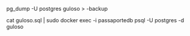 pg_dump -U postgres guloso > <data>-backup


cat guloso.sql | sudo docker exec -i passaportedb psql -U postgres -d guloso
